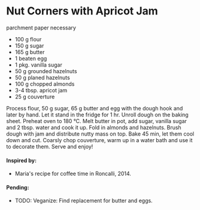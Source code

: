 # Nut Corners with Apricot Jam
parchment paper necessary

* 100 g flour
* 150 g sugar
* 165 g butter
* 1 beaten egg
* 1 pkg. vanilla sugar 
* 50 g grounded hazelnuts
* 50 g planed hazelnuts
* 100 g chopped almonds
* 3-4 tbsp. apricot jam
* 25 g couverture

Process flour, 50 g sugar, 65 g butter and egg with the dough hook and later by hand. Let it stand in the fridge for 1 hr. Unroll dough on the baking sheet. Preheat oven to 180 °C. Melt butter in pot, add sugar, vanilla sugar and 2 tbsp. water and cook it up. Fold in almonds and hazelnuts. Brush dough with jam and distribute nutty mass on top. Bake 45 min, let them cool down and cut. Coarsly chop couverture, warm up in a water bath and use it to decorate them. Serve and enjoy!

#### Inspired by: 
* Maria's recipe for coffee time in Roncalli, 2014.

#### Pending: 
* TODO: Veganize: Find replacement for butter and eggs. 
